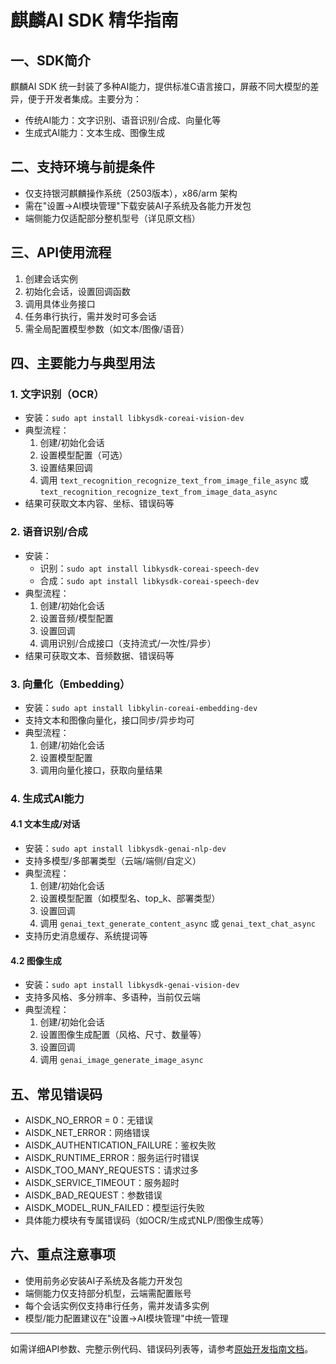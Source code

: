 # 麒麟AI SDK 精华指南

## 一、SDK简介
麒麟AI SDK 统一封装了多种AI能力，提供标准C语言接口，屏蔽不同大模型的差异，便于开发者集成。主要分为：
- 传统AI能力：文字识别、语音识别/合成、向量化等
- 生成式AI能力：文本生成、图像生成

## 二、支持环境与前提条件
- 仅支持银河麒麟操作系统（2503版本），x86/arm 架构
- 需在"设置->AI模块管理"下载安装AI子系统及各能力开发包
- 端侧能力仅适配部分整机型号（详见原文档）

## 三、API使用流程
1. 创建会话实例
2. 初始化会话，设置回调函数
3. 调用具体业务接口
4. 任务串行执行，需并发时可多会话
5. 需全局配置模型参数（如文本/图像/语音）

## 四、主要能力与典型用法

### 1. 文字识别（OCR）
- 安装：`sudo apt install libkysdk-coreai-vision-dev`
- 典型流程：
  1. 创建/初始化会话
  2. 设置模型配置（可选）
  3. 设置结果回调
  4. 调用 `text_recognition_recognize_text_from_image_file_async` 或 `text_recognition_recognize_text_from_image_data_async`
- 结果可获取文本内容、坐标、错误码等

### 2. 语音识别/合成
- 安装：
  - 识别：`sudo apt install libkysdk-coreai-speech-dev`
  - 合成：`sudo apt install libkysdk-coreai-speech-dev`
- 典型流程：
  1. 创建/初始化会话
  2. 设置音频/模型配置
  3. 设置回调
  4. 调用识别/合成接口（支持流式/一次性/异步）
- 结果可获取文本、音频数据、错误码等

### 3. 向量化（Embedding）
- 安装：`sudo apt install libkylin-coreai-embedding-dev`
- 支持文本和图像向量化，接口同步/异步均可
- 典型流程：
  1. 创建/初始化会话
  2. 设置模型配置
  3. 调用向量化接口，获取向量结果

### 4. 生成式AI能力
#### 4.1 文本生成/对话
- 安装：`sudo apt install libkysdk-genai-nlp-dev`
- 支持多模型/多部署类型（云端/端侧/自定义）
- 典型流程：
  1. 创建/初始化会话
  2. 设置模型配置（如模型名、top_k、部署类型）
  3. 设置回调
  4. 调用 `genai_text_generate_content_async` 或 `genai_text_chat_async`
- 支持历史消息缓存、系统提词等

#### 4.2 图像生成
- 安装：`sudo apt install libkysdk-genai-vision-dev`
- 支持多风格、多分辨率、多语种，当前仅云端
- 典型流程：
  1. 创建/初始化会话
  2. 设置图像生成配置（风格、尺寸、数量等）
  3. 设置回调
  4. 调用 `genai_image_generate_image_async`

## 五、常见错误码
- AISDK_NO_ERROR = 0：无错误
- AISDK_NET_ERROR：网络错误
- AISDK_AUTHENTICATION_FAILURE：鉴权失败
- AISDK_RUNTIME_ERROR：服务运行时错误
- AISDK_TOO_MANY_REQUESTS：请求过多
- AISDK_SERVICE_TIMEOUT：服务超时
- AISDK_BAD_REQUEST：参数错误
- AISDK_MODEL_RUN_FAILED：模型运行失败
- 具体能力模块有专属错误码（如OCR/生成式NLP/图像生成等）

## 六、重点注意事项
- 使用前务必安装AI子系统及各能力开发包
- 端侧能力仅支持部分机型，云端需配置账号
- 每个会话实例仅支持串行任务，需并发请多实例
- 模型/能力配置建议在"设置->AI模块管理"中统一管理

---

如需详细API参数、完整示例代码、错误码列表等，请参考[原始开发指南文档](./Kylin_AI_SDK.md)。 